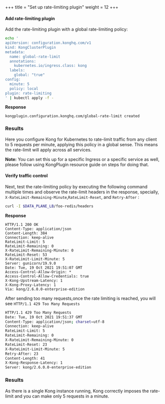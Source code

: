 +++
title = "Set up rate-limiting plugin"
weight = 12
+++

#### Add rate-limiting plugin

Add the rate-limiting plugin with a global rate-limiting policy:

```bash
echo '
apiVersion: configuration.konghq.com/v1
kind: KongClusterPlugin
metadata:
  name: global-rate-limit
  annotations:
    kubernetes.io/ingress.class: kong
  labels:
    global: "true"
config:
  minute: 5
  policy: local
plugin: rate-limiting
' | kubectl apply -f -
```

**Response**

```
kongplugin.configuration.konghq.com/global-rate-limit created
```

### Results
Here you configure Kong for Kubernetes to rate-limit traffic from any client to 5 requests per minute, applying this policy in a global sense. This means the rate-limit will apply across all services.

**Note:** You can set this up for a specific Ingress or a specific service as well, please follow using KongPlugin resource guide on steps for doing that.


#### Verify traffic control
Next, test the rate-limiting policy by executing the following command multiple times and observe the rate-limit headers in the response, specially, `X-RateLimit-Remaining-Minute`,`RateLimit-Reset`, and `Retry-After` :

```bash
curl -I $DATA_PLANE_LB/foo-redis/headers
```

**Response**

```
HTTP/1.1 200 OK
Content-Type: application/json
Content-Length: 384
Connection: keep-alive
RateLimit-Limit: 5
RateLimit-Remaining: 0
X-RateLimit-Remaining-Minute: 0
RateLimit-Reset: 53
X-RateLimit-Limit-Minute: 5
Server: gunicorn/19.9.0
Date: Tue, 19 Oct 2021 19:51:07 GMT
Access-Control-Allow-Origin: *
Access-Control-Allow-Credentials: true
X-Kong-Upstream-Latency: 1
X-Kong-Proxy-Latency: 1
Via: kong/2.6.0.0-enterprise-edition
```

After sending too many requests,once the rate limiting is reached, you will see `HTTP/1.1 429 Too Many Requests`

```bash
HTTP/1.1 429 Too Many Requests
Date: Tue, 19 Oct 2021 19:51:37 GMT
Content-Type: application/json; charset=utf-8
Connection: keep-alive
RateLimit-Limit: 5
RateLimit-Remaining: 0
X-RateLimit-Remaining-Minute: 0
RateLimit-Reset: 23
X-RateLimit-Limit-Minute: 5
Retry-After: 23
Content-Length: 41
X-Kong-Response-Latency: 1
Server: kong/2.6.0.0-enterprise-edition
```

### Results
As there is a single Kong instance running, Kong correctly imposes the rate-limit and you can make only 5 requests in a minute.